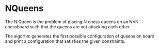 # NQueens
The N Queen is the problem of placing N chess queens on an N×N chessboard such that the queens are not attacking each other.

The algortim generates the first possible configuration of queens on board and print a configuration that satisfies the given constraints.
